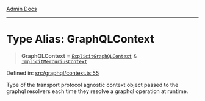 [Admin Docs](/)

***

# Type Alias: GraphQLContext

> **GraphQLContext** = [`ExplicitGraphQLContext`](ExplicitGraphQLContext.md) & [`ImplicitMercuriusContext`](ImplicitMercuriusContext.md)

Defined in: [src/graphql/context.ts:55](https://github.com/Sourya07/talawa-api/blob/3df16fa5fb47e8947dc575f048aef648ae9ebcf8/src/graphql/context.ts#L55)

Type of the transport protocol agnostic context object passed to the graphql resolvers each time they resolve a graphql operation at runtime.
